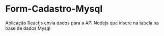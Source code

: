 # Form-Cadastro-Mysql
Aplicação Reactjs envia dados para a API Nodejs que insere na tabela na base de dados Mysql
